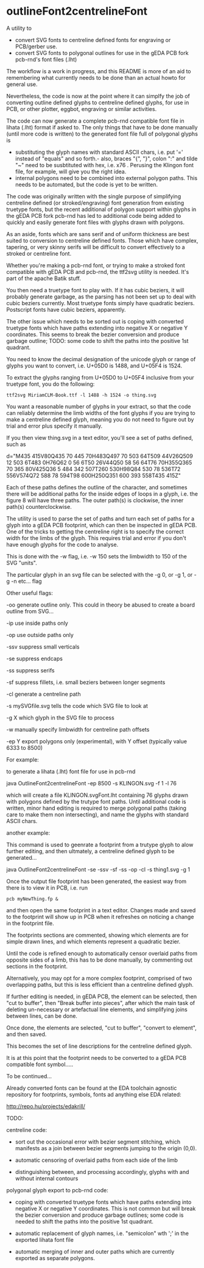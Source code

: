 # outlineFont2centrelineFont
A utility to 

- convert SVG fonts to centreline defined fonts for engraving or PCB/gerber use.
- convert SVG fonts to polygonal outlines for use in the gEDA PCB fork pcb-rnd's font files (.lht)

The workflow is a work in progress, and this README is more of an aid to remembering what currently needs to be done than an actual howto for general use.

Nevertheless, the code is now at the point where it can simplfy the job of converting outline defined glyphs to centreline defined glyphs, for use in PCB, or other plotter, eggbot, engraving or similar activities.

The code can now generate a complete pcb-rnd compatible font file in lihata (.lht) format if asked to. The only things that have to be done manually (until more code is written) to the generated font file full of polygonal glyphs is
- substituting the glyph names with standard ASCII chars, i.e. put '=' instead of "equals" and so forth.- also, braces "{", "}", colon ":" and tilde "~" need to be susbtituted with hex, i.e. x76 . Perusing the Klingon font file, for example, will give you the right idea.
- internal polygons need to be combined into external polygon paths. This needs to be automated, but the code is yet to be written. 

The code was originally written with the single purpose of simplifying centreline defined (or stroked/engraving) font generation from existing truetype fonts, but the recent additional of polygon support within glyphs in the gEDA PCB fork pcb-rnd has led to additional code being added to quickly and easily generate font files with glyphs drawn with polygons.

As an aside, fonts which are sans serif and of uniform thickness are best suited to conversion to centreline defined fonts. Those which have complex, tapering, or very skinny serifs will be difficult to convert effectively to a stroked or centreline font.

Whether you're making a pcb-rnd font, or trying to make a stroked font compatible with gEDA PCB and pcb-rnd, the ttf2svg utility is needed. It's part of the apache Batik stuff.

You then need a truetype font to play with. If it has cubic beziers, it will probably generate garbage, as the parsing has not been set up to deal with cubic beziers currently. Most truetype fonts simply have quadratic beziers. Postscript fonts have cubic beziers, apparently.

The other issue which needs to be sorted out is coping with converted truetype fonts which have paths extending into negative X or negative Y coordinates. This seems to break the bezier conversion and produce garbage outline; TODO: some code to shift the paths into the positive 1st quadrant.

You need to know the decimal designation of the unicode glyph or range of glyphs you want to convert, i.e. U+05D0 is 1488, and U+05F4 is 1524.

To extract the glyphs ranging from U+05D0 to U+05F4 inclusive from your truetype font, you do the following:

	ttf2svg MiriamCLM-Book.ttf -l 1488 -h 1524 -o thing.svg	

You want a reasonable number of glyphs in your extract, so that the code can reliably determine the limb widths of the font glyphs if you are trying to make a centreline defined glyph, meaning you do not need to figure out by trial and error plus specify it manually.

If you then view thing.svg in a text editor, you'll see a set of paths defined, such as

d="M435 415V80Q435 70 445 70H483Q497 70 503 64T509 44V26Q509 12 503 6T483 0H76Q62 0 56 6T50 26V44Q50 58 56 64T76 70H355Q365 70 365 80V425Q36 5 484 342 507T260 530H98Q84 530 78 536T72 556V574Q72 588 78 594T98 600H250Q351 600 393 558T435 415Z"

Each of these paths defines the outline of the character, and sometimes there will be additional paths for the inside edges of loops in a glyph, i.e. the figure 8 will have three paths. The outer path(s) is clockwise, the inner path(s) counterclockwise.

The utility is used to parse the set of paths and turn each set of paths for a glyph into a gEDA PCB footprint, which can then be inspected in gEDA PCB. One of the tricks to getting the centreline right is to specify the correct width for the limbs of the glyph. This requires trial and error if you don't have enough glyphs for the code to analyse.

This is done with the -w flag, i.e. -w 150  sets the limbwidth to 150 of the SVG "units".

The particular glyph in an svg file can be selected with the -g 0, or -g 1, or -g -n etc... flag  

Other useful flags:

-oo generate outline only. This could in theory be abused to create a board outline from SVG...

-ip use inside paths only

-op use outside paths only

-ssv suppress small verticals

-se suppress endcaps

-ss suppress serifs 

-sf suppress fillets, i.e. small beziers between longer segments

-cl generate a centreline path

-s mySVGfile.svg   tells the code which SVG file to look at

-g X  which glyph in the SVG file to process

-w manually specify limbwidth for centreline path offsets

-ep Y  export polygons only (experimental), with Y offset (typically value 6333 to 8500)

For example:

to generate a lihata (.lht) font file for use in pcb-rnd

java OutlineFont2centrelineFont -ep 8500 -s KLINGON.svg -f 1 -l 76

which will create a file KLINGON.svgFont.lht containing 76 glyphs drawn with polygons defined by the trutype font paths. Until additional code is written, minor hand editing is required to merge polygonal paths (taking care to make them non intersecting), and name the glyphs with standard ASCII chars.

another example:

This command is used to geenrate a footprint from a trutype glyph to alow further editing, and then ultmately, a centreline defined glyph to be generated...

java OutlineFont2centrelineFont -se -ssv -sf -ss -op -cl -s thing1.svg -g 1

Once the output file footprint has been generated, the easiest way from there is to view it in PCB, i.e. run

	pcb myNewThing.fp &

and then open the same footprint in a text editor. Changes made and saved to the footprint will show up in PCB when it refreshes on noticing a change in the footprint file.

The footprints sections are commented, showing which elements are for simple drawn lines, and which elements represent a quadratic bezier.

Until the code is refined enough to automatically censor overlaid paths from opposite sides of a limb, this has to be done manually, by commenting out sections in the footprint.

Alternatively, you may opt for a more complex footprint, comprised of two overlapping paths, but this is less efficient than a centreline defined glyph.

If further editing is needed, in gEDA PCB, the element can be selected, then "cut to buffer", then "Break buffer into pieces", after which the main task of deleting un-necessary or artefactual line elements, and simplifying joins between lines, can be done.

Once done, the elements are selected, "cut to buffer", "convert to element", and then saved.

This becomes the set of line descriptions for the centreline defined glyph.

It is at this point that the footprint needs to be converted to a gEDA PCB compatible font symbol.....

To be continued...

Already converted fonts can be found at the EDA toolchain agnostic repository for footprints, symbols, fonts ad anything else EDA related:

http://repo.hu/projects/edakrill/

TODO:

centreline code: 

- sort out the occasional error with bezier segment stitching, which manifests as a join between bezier segments jumping to the origin (0,0).

- automatic censoring of overlaid paths from each side of the limb

- distinguishing between, and processing accordingly, glyphs with and without internal contours

polygonal glyph export to pcb-rnd code:

- coping with converted truetype fonts which have paths extending into negative X or negative Y coordinates. This is not common but will break the bezier conversion and produce garbage outlines; some code is needed to shift the paths into the positive 1st quadrant.

- automatic replacement of glyph names, i.e. "semicolon" wth ';' in the exported lihata font file

- automatic merging of inner and outer paths which are currently exported as separate polygons.
